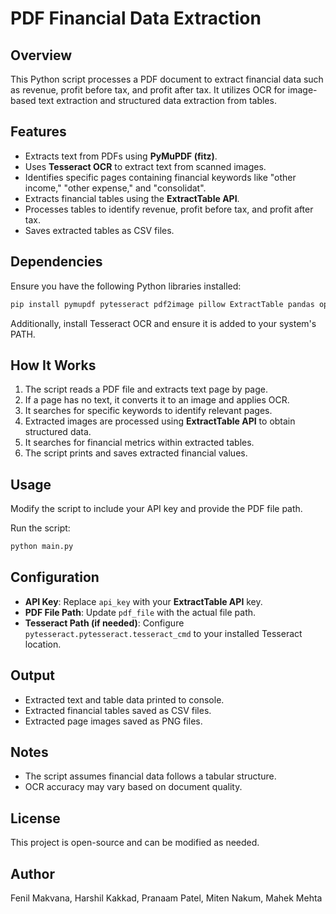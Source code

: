 # PDF Financial Data Extraction

## Overview
This Python script processes a PDF document to extract financial data such as revenue, profit before tax, and profit after tax. It utilizes OCR for image-based text extraction and structured data extraction from tables.

## Features
- Extracts text from PDFs using **PyMuPDF (fitz)**.
- Uses **Tesseract OCR** to extract text from scanned images.
- Identifies specific pages containing financial keywords like "other income," "other expense," and "consolidat".
- Extracts financial tables using the **ExtractTable API**.
- Processes tables to identify revenue, profit before tax, and profit after tax.
- Saves extracted tables as CSV files.

## Dependencies
Ensure you have the following Python libraries installed:
```bash
pip install pymupdf pytesseract pdf2image pillow ExtractTable pandas opencv-python numpy
```
Additionally, install Tesseract OCR and ensure it is added to your system's PATH.

## How It Works
1. The script reads a PDF file and extracts text page by page.
2. If a page has no text, it converts it to an image and applies OCR.
3. It searches for specific keywords to identify relevant pages.
4. Extracted images are processed using **ExtractTable API** to obtain structured data.
5. It searches for financial metrics within extracted tables.
6. The script prints and saves extracted financial values.

## Usage
Modify the script to include your API key and provide the PDF file path.

Run the script:
```bash
python main.py
```

## Configuration
- **API Key**: Replace `api_key` with your **ExtractTable API** key.
- **PDF File Path**: Update `pdf_file` with the actual file path.
- **Tesseract Path (if needed)**: Configure `pytesseract.pytesseract.tesseract_cmd` to your installed Tesseract location.

## Output
- Extracted text and table data printed to console.
- Extracted financial tables saved as CSV files.
- Extracted page images saved as PNG files.

## Notes
- The script assumes financial data follows a tabular structure.
- OCR accuracy may vary based on document quality.

## License
This project is open-source and can be modified as needed.

## Author
Fenil Makvana, Harshil Kakkad, Pranaam Patel, Miten Nakum, Mahek Mehta  

